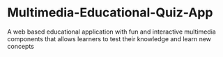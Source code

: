 # Multimedia-Educational-Quiz-App
A web based educational application with fun and interactive multimedia components that allows learners to test their knowledge and learn new concepts
